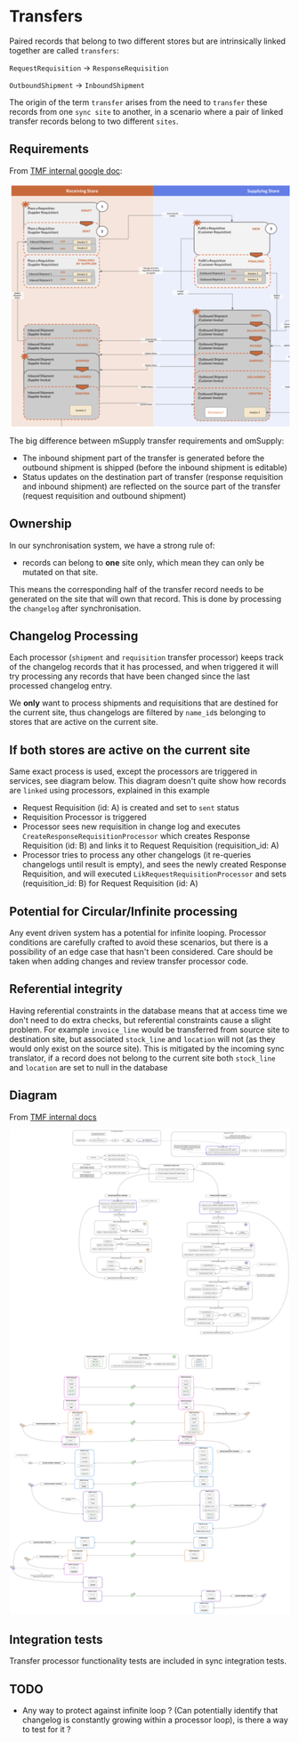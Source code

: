 # Transfers

Paired records that belong to two different stores but are intrinsically linked together are called `transfers`:

`RequestRequisition` -> `ResponseRequisition`

`OutboundShipment` -> `InboundShipment`

The origin of the term `transfer` arises from the need to `transfer` these records from one `sync site` to another, in a scenario where a pair of linked transfer records belong to two different `sites`. 

## Requirements

From [TMF internal google doc](https://docs.google.com/presentation/d/1eEe0uBGvkXbYnKc2oLO2U0qRwFv4l0ws4QwFZa6e74s/edit#slide=id.p):

![omSupply transfer workflow](./doc/omSupply_transfer_workflow.png)

The big difference between mSupply transfer requirements and omSupply:
* The inbound shipment part of the transfer is generated before the outbound shipment is shipped (before the inbound shipment is editable)
* Status updates on the destination part of transfer (response requisition and inbound shipment) are reflected on the source part of the transfer (request requisition and outbound shipment)

## Ownership

In our synchronisation system, we have a strong rule of:
* records can belong to **one** site only, which mean they can only be mutated on that site.

This means the corresponding half of the transfer record needs to be generated on the site that will own that record. This is done by processing the `changelog` after synchronisation. 

## Changelog Processing

Each processor (`shipment` and `requisition` transfer processor) keeps track of the changelog records that it has processed, and when triggered it will try processing any records that have been changed since the last processed changelog entry.

We **only** want to process shipments and requisitions that are destined for the current site, thus changelogs are filtered by `name_id`s belonging to stores that are active on the current site.

## If both stores are active on the current site

Same exact process is used, except the processors are triggered in services, see diagram below. This diagram doesn't quite show how records are `linked` using processors, explained in this example
* Request Requisition (id: A) is created and set to `sent` status
* Requisition Processor is triggered
* Processor sees new requisition in change log and executes `CreateResponseRequisitionProcessor` which creates Response Requisition (id: B) and links it to Request Requisition (requisition_id: A)
* Processor tries to process any other changelogs (it re-queries changelogs until result is empty), and sees the newly created Response Requisition, and will executed `LikRequestRequisitionProcessor` and sets (requisition_id: B) for Request Requisition (id: A)

## Potential for Circular/Infinite processing

Any event driven system has a potential for infinite looping. Processor conditions are carefully crafted to avoid these scenarios, but there is a possibility of an edge case that hasn't been considered. Care should be taken when adding changes and review transfer processor code.

## Referential integrity

Having referential constraints in the database means that at access time we don't need to do extra checks, but referential constraints cause a slight problem. For example `invoice_line` would be transferred from source site to destination site, but associated `stock_line` and `location` will not (as they would only exist on the source site). This is mitigated by the incoming sync translator, if a record does not belong to the current site both `stock_line` and `location` are set to null in the database

## Diagram

From [TMF internal docs](https://app.diagrams.net/#G1o_xRQAhjVsnqhxhJEu9dY6AZ_lJfG9co)

![omSupply transfer processors](./doc/omSupply_transfer_processors.png)

## Integration tests

Transfer processor functionality tests are included in sync integration tests.

## TODO

* Any way to protect against infinite loop ? (Can potentially identify that changelog is constantly growing within a processor loop), is there a way to test for it ?
